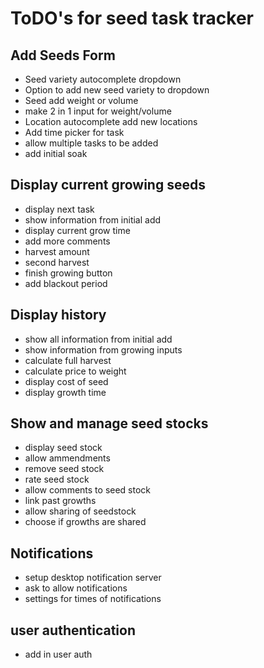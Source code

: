 # ToDO's for seed task tracker
## Add Seeds Form
- Seed variety autocomplete dropdown
- Option to add new seed variety to dropdown
- Seed add weight or volume
- make 2 in 1 input for weight/volume
- Location autocomplete add new locations
- Add time picker for task
- allow multiple tasks to be added
- add initial soak

## Display current growing seeds
- display next task
- show information from initial add
- display current grow time 
- add more comments
- harvest amount
- second harvest 
- finish growing button
- add blackout period

## Display history
- show all information from initial add
- show information from growing inputs
- calculate full harvest
- calculate price to weight 
- display cost of seed
- display growth time

## Show and manage seed stocks
- display seed stock
- allow ammendments
- remove seed stock
- rate seed stock
- allow comments to seed stock
- link past growths 
- allow sharing of seedstock
- choose if growths are shared

## Notifications 
- setup desktop notification server
- ask to allow notifications 
- settings for times of notifications 

## user authentication
- add in user auth

